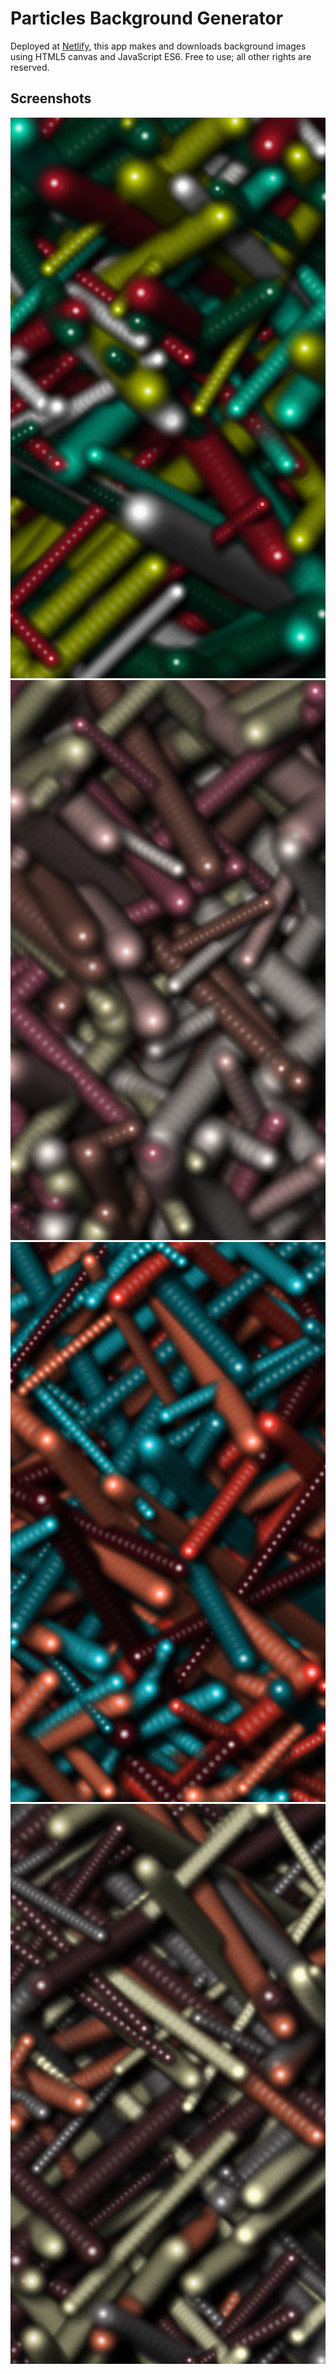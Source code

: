 # Particles Background Generator

Deployed at [Netlify](https://ineke-particles.netlify.app), this app makes and downloads background images using HTML5 canvas and JavaScript ES6. Free to use; all other rights are reserved.

## Screenshots

![ss1](./ss1.jpg)
![ss2](./ss2.jpg)
![ss3](./ss3.jpg)
![ss4](./ss4.jpg)